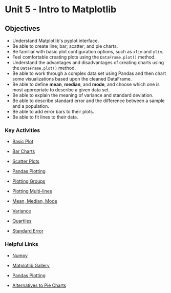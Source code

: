# Unit 5 - Intro to Matplotlib

## Objectives

* Understand Matplotlib's pyplot interface.
* Be able to create line; bar; scatter; and pie charts.
* Be familiar with basic plot configuration options, such as `xlim` and `ylim`.
* Feel comfortable creating plots using the `DataFrame.plot()` method.
* Understand the advantages and disadvantages of creating charts using the `DataFrame.plot()` method.
* Be able to work through a complex data set using Pandas and then chart some visualizations based upon the cleaned DataFrame.
* Be able to define **mean**, **median**, and **mode**, and choose which one is most appropriate to describe a given data set.
* Be able to explain the meaning of variance and standard deviation.
* Be able to describe standard error and the difference between a sample and a population.
* Be able to add error bars to their plots.
* Be able to fit lines to their data.

### Key Activities

* [Basic Plot](Day13/02-Stu_NJTemp)

* [Bar Charts](Day13/08-Stu_PyBars)

* [Scatter Plots](Day13/12-Stu_ScatterPy)

* [Pandas Plotting](Day14/03-Stu_BattlingKings)

* [Plotting Groups](Day14/05-Stu_BikeTrippin)

* [Plotting Multi-lines](Day14/07-Ins_PandasMultiLine)

* [Mean, Median, Mode](Day15/01-Ins_Mean_Median_Mode)

* [Variance](Day15/02-Ins_Variance_and_Z_Score)

* [Quartiles](Day15/04-Stu_Quartiles_and_Outliers)

* [Standard Error](Day15/06-Stu_Standard_Error)

### Helpful Links

* [Numpy](http://www.numpy.org/)

* [Matplotlib Gallery](https://matplotlib.org/gallery.html)

* [Pandas Plotting](https://pandas.pydata.org/pandas-docs/stable/visualization.html)

* [Alternatives to Pie Charts](http://www.storytellingwithdata.com/blog/2014/06/alternatives-to-pies)

